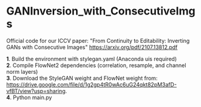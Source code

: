 # GANInversion_with_ConsecutiveImgs
Official code for our ICCV paper: "From Continuity to Editability: Inverting GANs with Consecutive Images" https://arxiv.org/pdf/2107.13812.pdf

**1**. Build the environment with stylegan.yaml (Anaconda uis required) \
**2**. Compile FlowNet2 dependencies (correlation, resample, and channel norm layers) \
**3**. Download the StyleGAN weight and FlowNet weight from: https://drive.google.com/file/d/1g2gp4tR0wAc6uG24qkt82pM3afD-vfBT/view?usp=sharing. \
**4**. Python main.py

